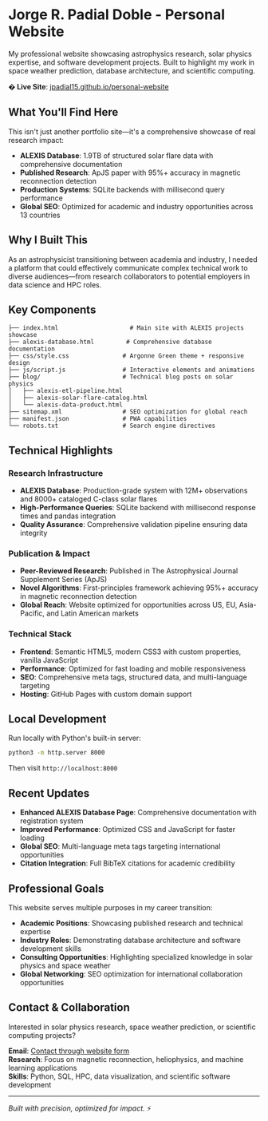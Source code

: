 # Jorge R. Padial Doble - Personal Website

My professional website showcasing astrophysics research, solar physics expertise, and software development projects. Built to highlight my work in space weather prediction, database architecture, and scientific computing.

**� Live Site**: [jpadial15.github.io/personal-website](https://jpadial15.github.io/personal-website/)

## What You'll Find Here

This isn't just another portfolio site—it's a comprehensive showcase of real research impact:

- **ALEXIS Database**: 1.9TB of structured solar flare data with comprehensive documentation
- **Published Research**: ApJS paper with 95%+ accuracy in magnetic reconnection detection  
- **Production Systems**: SQLite backends with millisecond query performance
- **Global SEO**: Optimized for academic and industry opportunities across 13 countries

## Why I Built This

As an astrophysicist transitioning between academia and industry, I needed a platform that could effectively communicate complex technical work to diverse audiences—from research collaborators to potential employers in data science and HPC roles.

## Key Components

```
├── index.html                    # Main site with ALEXIS projects showcase
├── alexis-database.html         # Comprehensive database documentation
├── css/style.css               # Argonne Green theme + responsive design
├── js/script.js                # Interactive elements and animations
├── blog/                       # Technical blog posts on solar physics
│   ├── alexis-etl-pipeline.html
│   ├── alexis-solar-flare-catalog.html
│   └── alexis-data-product.html
├── sitemap.xml                 # SEO optimization for global reach
├── manifest.json               # PWA capabilities
└── robots.txt                  # Search engine directives
```

## Technical Highlights

### Research Infrastructure
- **ALEXIS Database**: Production-grade system with 12M+ observations and 8000+ cataloged C-class solar flares
- **High-Performance Queries**: SQLite backend with millisecond response times and pandas integration
- **Quality Assurance**: Comprehensive validation pipeline ensuring data integrity

### Publication & Impact
- **Peer-Reviewed Research**: Published in The Astrophysical Journal Supplement Series (ApJS)
- **Novel Algorithms**: First-principles framework achieving 95%+ accuracy in magnetic reconnection detection
- **Global Reach**: Website optimized for opportunities across US, EU, Asia-Pacific, and Latin American markets

### Technical Stack
- **Frontend**: Semantic HTML5, modern CSS3 with custom properties, vanilla JavaScript
- **Performance**: Optimized for fast loading and mobile responsiveness
- **SEO**: Comprehensive meta tags, structured data, and multi-language targeting
- **Hosting**: GitHub Pages with custom domain support

## Local Development

Run locally with Python's built-in server:
```bash
python3 -m http.server 8000
```
Then visit `http://localhost:8000`

## Recent Updates

- **Enhanced ALEXIS Database Page**: Comprehensive documentation with registration system
- **Improved Performance**: Optimized CSS and JavaScript for faster loading
- **Global SEO**: Multi-language meta tags targeting international opportunities
- **Citation Integration**: Full BibTeX citations for academic credibility

## Professional Goals

This website serves multiple purposes in my career transition:
- **Academic Positions**: Showcasing published research and technical expertise
- **Industry Roles**: Demonstrating database architecture and software development skills
- **Consulting Opportunities**: Highlighting specialized knowledge in solar physics and space weather
- **Global Networking**: SEO optimization for international collaboration opportunities

## Contact & Collaboration

Interested in solar physics research, space weather prediction, or scientific computing projects? 

**Email**: [Contact through website form](https://jpadial15.github.io/personal-website/#contact)  
**Research**: Focus on magnetic reconnection, heliophysics, and machine learning applications  
**Skills**: Python, SQL, HPC, data visualization, and scientific software development

---

*Built with precision, optimized for impact.* ⚡